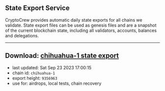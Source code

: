 ## State Export Service
CryptoCrew provides automatic daily state exports for all chains we validate. State export files can be used as genesis files and are a snapshot of the current blockchain state, including all validators, accounts, balances and delegations.

---
**Download: [chihuahua-1 state export](https://dl.ccvalidators.com/SERVICE/chihuahua/chihuahua-1_export_9356963.json)**
---

- last updated: Sat Sep 23 2023 17:00:15
- chain id: `chihuahua-1`
- export height: `9356963`
- use for: airdrops, local tests, chain recovery
